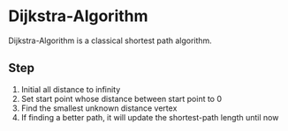 # Dijkstra-Algorithm
Dijkstra-Algorithm is a classical shortest path algorithm.

## Step
1. Initial all distance to infinity
2. Set start point whose distance between start point to 0
3. Find the smallest unknown distance vertex
4. If finding a better path, it will update the shortest-path length until now
